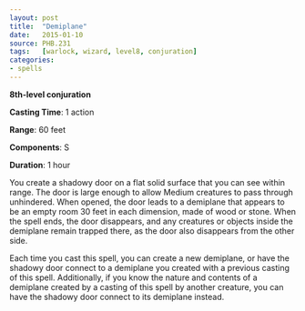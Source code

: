 ```yaml
---
layout: post
title:  "Demiplane"
date:   2015-01-10
source: PHB.231
tags:   [warlock, wizard, level8, conjuration]
categories:
- spells
---
```


**8th-level conjuration**

**Casting Time**: 1 action

**Range**: 60 feet

**Components**: S

**Duration**: 1 hour

You create a shadowy door on a flat solid surface that you can see within range. The door is large enough to allow Medium creatures to pass through unhindered. When opened, the door leads to a demiplane that appears to be an empty room 30 feet in each dimension, made of wood or stone. When the spell ends, the door disappears, and any creatures or objects inside the demiplane remain trapped there, as the door also disappears from the other side.

Each time you cast this spell, you can create a new demiplane, or have the shadowy door connect to a demiplane you created with a previous casting of this spell.  Additionally, if you know the nature and contents of a demiplane created by a casting of this spell by another creature, you can have the shadowy door connect to its demiplane instead.

